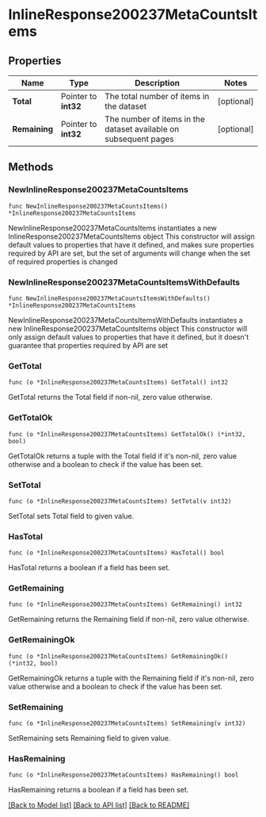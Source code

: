 # InlineResponse200237MetaCountsItems

## Properties

Name | Type | Description | Notes
------------ | ------------- | ------------- | -------------
**Total** | Pointer to **int32** | The total number of items in the dataset | [optional] 
**Remaining** | Pointer to **int32** | The number of items in the dataset available on subsequent pages | [optional] 

## Methods

### NewInlineResponse200237MetaCountsItems

`func NewInlineResponse200237MetaCountsItems() *InlineResponse200237MetaCountsItems`

NewInlineResponse200237MetaCountsItems instantiates a new InlineResponse200237MetaCountsItems object
This constructor will assign default values to properties that have it defined,
and makes sure properties required by API are set, but the set of arguments
will change when the set of required properties is changed

### NewInlineResponse200237MetaCountsItemsWithDefaults

`func NewInlineResponse200237MetaCountsItemsWithDefaults() *InlineResponse200237MetaCountsItems`

NewInlineResponse200237MetaCountsItemsWithDefaults instantiates a new InlineResponse200237MetaCountsItems object
This constructor will only assign default values to properties that have it defined,
but it doesn't guarantee that properties required by API are set

### GetTotal

`func (o *InlineResponse200237MetaCountsItems) GetTotal() int32`

GetTotal returns the Total field if non-nil, zero value otherwise.

### GetTotalOk

`func (o *InlineResponse200237MetaCountsItems) GetTotalOk() (*int32, bool)`

GetTotalOk returns a tuple with the Total field if it's non-nil, zero value otherwise
and a boolean to check if the value has been set.

### SetTotal

`func (o *InlineResponse200237MetaCountsItems) SetTotal(v int32)`

SetTotal sets Total field to given value.

### HasTotal

`func (o *InlineResponse200237MetaCountsItems) HasTotal() bool`

HasTotal returns a boolean if a field has been set.

### GetRemaining

`func (o *InlineResponse200237MetaCountsItems) GetRemaining() int32`

GetRemaining returns the Remaining field if non-nil, zero value otherwise.

### GetRemainingOk

`func (o *InlineResponse200237MetaCountsItems) GetRemainingOk() (*int32, bool)`

GetRemainingOk returns a tuple with the Remaining field if it's non-nil, zero value otherwise
and a boolean to check if the value has been set.

### SetRemaining

`func (o *InlineResponse200237MetaCountsItems) SetRemaining(v int32)`

SetRemaining sets Remaining field to given value.

### HasRemaining

`func (o *InlineResponse200237MetaCountsItems) HasRemaining() bool`

HasRemaining returns a boolean if a field has been set.


[[Back to Model list]](../README.md#documentation-for-models) [[Back to API list]](../README.md#documentation-for-api-endpoints) [[Back to README]](../README.md)


